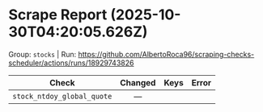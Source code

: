 # Scrape Report (2025-10-30T04:20:05.626Z)

Group: `stocks`  |  Run: https://github.com/AlbertoRoca96/scraping-checks-scheduler/actions/runs/18929743826

| Check | Changed | Keys | Error |
|---|:---:|:--|:--|
| `stock_ntdoy_global_quote` | — |  |  |

